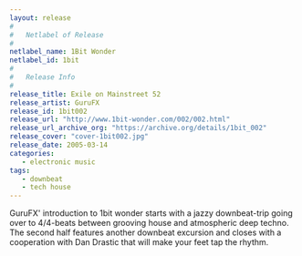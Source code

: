 ```yaml
---
layout: release
#
#   Netlabel of Release
#
netlabel_name: 1Bit Wonder
netlabel_id: 1bit
#
#   Release Info
#
release_title: Exile on Mainstreet 52
release_artist: GuruFX
release_id: 1bit002
release_url: "http://www.1bit-wonder.com/002/002.html"
release_url_archive_org: "https://archive.org/details/1bit_002"
release_cover: "cover-1bit002.jpg"
release_date: 2005-03-14
categories:
   - electronic music
tags:
   - downbeat
   - tech house
---
```

GuruFX' introduction to 1bit wonder starts with a jazzy downbeat-trip going over to 4/4-beats between grooving house and atmospheric deep techno. The second half features another downbeat excursion and closes with a cooperation with Dan Drastic that will make your feet tap the rhythm.